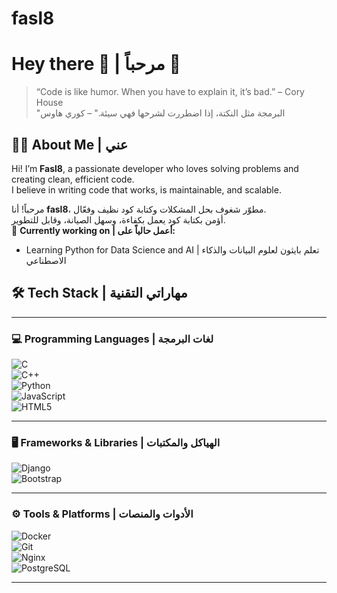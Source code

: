 # fasl8

# Hey there 👋 | مرحباً 👋  
> “Code is like humor. When you have to explain it, it’s bad.” – Cory House  
> "البرمجة مثل النكتة، إذا اضطررت لشرحها فهي سيئة." – كوري هاوس


## 👨‍💻 About Me | عني  
Hi! I’m **Fasl8**, a passionate developer who loves solving problems and creating clean, efficient code.  
I believe in writing code that works, is maintainable, and scalable.  

مرحباً! أنا **fasl8**، مطوّر شغوف بحل المشكلات وكتابة كود نظيف وفعّال.  
أؤمن بكتابة كود يعمل بكفاءة، وسهل الصيانة، وقابل للتطوير.  
📌 **Currently working on | أعمل حالياً على:**  
- Learning Python for Data Science and AI | تعلم بايثون لعلوم البيانات والذكاء الاصطناعي

## 🛠 Tech Stack | مهاراتي التقنية  
---

### 💻 Programming Languages | لغات البرمجة  
![C](https://img.shields.io/badge/C-00599C?style=for-the-badge&logo=c)  
![C++](https://img.shields.io/badge/C++-00599C?style=for-the-badge&logo=cplusplus)  
![Python](https://img.shields.io/badge/Python-3776AB?style=for-the-badge&logo=python)  
![JavaScript](https://img.shields.io/badge/JavaScript-323330?style=for-the-badge&logo=javascript)  
![HTML5](https://img.shields.io/badge/HTML5-E34F26?style=for-the-badge&logo=html5)  

---

### 🖥 Frameworks & Libraries | الهياكل والمكتبات  
![Django](https://img.shields.io/badge/Django-092E20?style=for-the-badge&logo=django)  
![Bootstrap](https://img.shields.io/badge/Bootstrap-563D7C?style=for-the-badge&logo=bootstrap)  

---

### ⚙️ Tools & Platforms | الأدوات والمنصات  
![Docker](https://img.shields.io/badge/Docker-2496ED?style=for-the-badge&logo=docker)  
![Git](https://img.shields.io/badge/Git-F05032?style=for-the-badge&logo=git)  
![Nginx](https://img.shields.io/badge/Nginx-009639?style=for-the-badge&logo=nginx)  
![PostgreSQL](https://img.shields.io/badge/PostgreSQL-316192?style=for-the-badge&logo=postgresql)  

---
